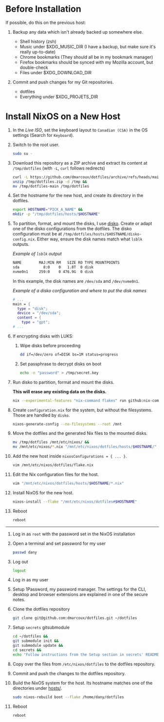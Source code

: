 # Before Installation

If possible, do this on the previous host:

1. Backup any data which isn't already backed up somewhere else.

   - Shell history (zsh)
   - Music under $XDG_MUSIC_DIR (I have a backup, but make sure it's really up-to-date)
   - Chrome bookmarks (They should all be in my bookmark manager)
   - Firefox bookmarks should be synced with my Mozilla account, but double-check
   - Files under $XDG_DOWNLOAD_DIR

2. Commit and push changes for my Git repositories.

   - dotfiles
   - Everything under $XDG_PROJETS_DIR


# Install NixOS on a New Host

1. In the *Live ISO*, set the keyboard layout to `Canadian (CSA)` in the OS settings (Search for `Keyboard`).

2. Switch to the root user.

   ```bash
   sudo su -
   ```

3. Download this repository as a ZIP archive and extract its content at
   `/tmp/dotfiles` (with `-L`, `curl` follows redirects)

   ```bash
   curl -L https://github.com/dmarcoux/dotfiles/archive/refs/heads/main.zip --output /tmp/dotfiles.zip &&
   unzip /tmp/dotfiles.zip -d /tmp &&
   mv /tmp/dotfiles-main /tmp/dotfiles
   ```

4. Set the hostname for the new host, and create its directory in the dotfiles.

   ```bash
   export HOSTNAME="PICK_A_NAME" &&
   mkdir -p "/tmp/dotfiles/hosts/$HOSTNAME"
   ```

5. To partition, format, and mount the disks, I use
   [disko](https://github.com/nix-community/disko). Create or adapt one of the
   disko configurations from the dotfiles. The disko configuration must be at
   `/tmp/dotfiles/hosts/$HOSTNAME/disko-config.nix`. Either way, ensure the disk
   names match what `lsblk` outputs.

   _Example of `lsblk` output_
   ```bash
   NAME        MAJ:MIN RM   SIZE RO TYPE MOUNTPOINTS
   sda           8:0    0   1.8T  0 disk
   nvme0n1     259:0    0 476.9G  0 disk
   ```

   In this example, the disk names are `/dev/sda` and `/dev/nvme0n1`.

   _Example of a disko configuration and where to put the disk names_
   ```nix
   # ...
   main = {
     type = "disk";
     device = "/dev/sda";
     content = {
       type = "gpt";
   # ...
   ```

6. If encrypting disks with LUKS:

   1. Wipe disks before proceeding

      ```bash
      dd if=/dev/zero of=DISK bs=1M status=progress
      ```

   2. Set passphrase to decrypt disks on boot

      ```bash
      echo -n "password" > /tmp/secret.key
      ```

7. Run disko to partition, format and mount the disks.

   **This will erase any existing data on the disks.**

   ```bash
   nix --experimental-features "nix-command flakes" run github:nix-community/disko/latest -- --mode destroy,format,mount "/tmp/dotfiles/hosts/$HOSTNAME/disko-config.nix"
   ```

8. Create `configuration.nix` for the system, but without the filesystems. Those
   are handled by `disko`.

   ```bash
   nixos-generate-config --no-filesystems --root /mnt
   ```

9. Move the dotfiles and the generated Nix files to the mounted disks.

   ```bash
   mv /tmp/dotfiles /mnt/etc/nixos/ &&
   mv /mnt/etc/nixos/*.nix "/mnt/etc/nixos/dotfiles/hosts/$HOSTNAME/"
   ```

10. Add the new host inside `nixosConfigurations = { ... }`.

    ```bash
    vim /mnt/etc/nixos/dotfiles/flake.nix
    ```

11. Edit the Nix configuration files for the host.

    ```bash
    vim "/mnt/etc/nixos/dotfiles/hosts/$HOSTNAME/*.nix"
    ```

12. Install NixOS for the new host.

    ```bash
    nixos-install --flake "/mnt/etc/nixos/dotfiles#$HOSTNAME"
    ```

13. Reboot

    ```bash
    reboot
    ```

-----

1. Log in as `root` with the password set in the NixOS installation

2. Open a terminal and set password for my user

   ```bash
   passwd dany
   ```

3. Log out

   ```bash
   logout
   ```

4. Log in as my user

5. Setup 1Password, my password manager. The settings for the CLI, desktop and
   browser extensions are explained in one of the secure notes.

6. Clone the dotfiles repository

   ```bash
   git clone git@github.com:dmarcoux/dotfiles.git ~/dotfiles
   ```

7. Setup `secrets` gitsubmodule

   ```bash
   cd ~/dotfiles &&
   git submodule init &&
   git submodule update &&
   cd secrets &&
   echo "Follow instructions from the Setup section in secrets' README"
   ```

8. Copy over the files from `/etc/nixos/dotfiles` to the dotfiles repository.

9. Commit and push the changes to the dotfiles repository.

10. Build the NixOS system for the host. Its hostname matches one of the
    directories under [hosts/](hosts/).

    ```bash
    sudo nixos-rebuild boot --flake /home/dany/dotfiles
    ```

11. Reboot

    ```bash
    reboot
    ```
